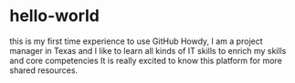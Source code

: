 # hello-world
this is my first time experience to use GitHub
Howdy, I am a project manager in Texas and I like to learn all kinds of IT skills to enrich my skills and core competencies
It is really excited to know this platform for more shared resources.
